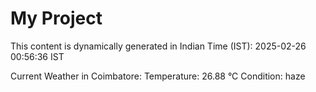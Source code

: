 # My Project

This content is dynamically generated in Indian Time (IST): 2025-02-26 00:56:36 IST


Current Weather in Coimbatore:
Temperature: 26.88 °C
Condition: haze
